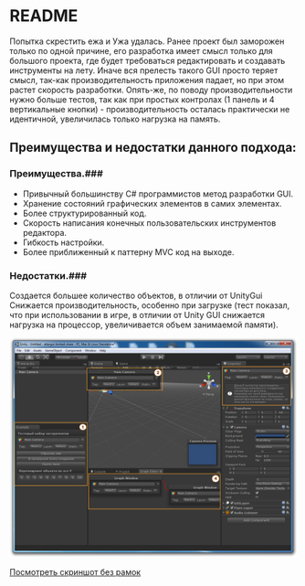 ﻿# README #

Попытка скрестить ежа и Ужа удалась.
Ранее проект был заморожен только по одной причине, его разработка имеет смысл только для большого проекта, где будет требоваться редактировать и создавать инструменты на лету. Иначе вся прелесть такого GUI просто теряет смысл, так-как производительность приложения падает, но при этом растет скорость разработки. Опять-же, по поводу производительности нужно больше тестов, так как при простых контролах (1 панель и 4 вертикальные кнопки) - производительность осталась практически не идентичной, увеличилась только нагрузка на память. 

## Преимущества и недостатки данного подхода: ##

### Преимущества.###
* Привычный большинству C# программистов метод разработки GUI.
* Хранение состояний графических элементов в самих элементах.
* Более структурированный код.
* Скорость написания конечных пользовательских инструментов редактора.
* Гибкость настройки.
* Более приближенный к паттерну MVC код на выходе.

### Недостатки.###
Создается большее количество объектов, в отличии от UnityGui
Снижается производительность, особенно при загрузке (тест показал, что при использовании в игре, в отличии от Unity GUI снижается нагрузка на процессор, увеличивается объем занимаемой памяти).

![Editor](https://raw.githubusercontent.com/devpilgrin/AlterGui/master/GitRes/screenshot%202014-05-23%20002.png)

[Посмотреть скриншот без рамок](https://raw.githubusercontent.com/devpilgrin/AlterGui/master/GitRes/screenshot%202014-05-23%20001.png)

